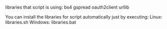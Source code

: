 libraries that script is using:
bs4
gspread
oauth2client
urllib

You can install the libraries for script automatically just by executing:
Linux: libraries.sh
Windows: libraries.bat
